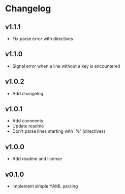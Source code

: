 # Changelog

## v1.1.1

- Fix parse error with directives

## v1.1.0

- Signal error when a line without a key is encountered

## v1.0.2

- Add changelog

## v1.0.1

- Add comments
- Update readme
- Don't parse lines starting with '%' (directives)

## v1.0.0

- Add readme and license

## v0.1.0

- Implement simple YAML parsing



